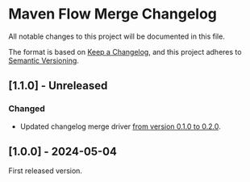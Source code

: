 # Maven Flow Merge Changelog

All notable changes to this project will be documented in this file.

The format is based on [Keep a Changelog](https://keepachangelog.com/en/1.1.0/),
and this project adheres to [Semantic Versioning](https://semver.org/spec/v2.0.0.html).

## [1.1.0] - Unreleased

### Changed

- Updated changelog merge driver [from version 0.1.0 to 0.2.0](https://github.com/maven-flow/changelog-merge-driver/blob/main/CHANGELOG.md#020---2024-05-26).

## [1.0.0] - 2024-05-04

First released version.
